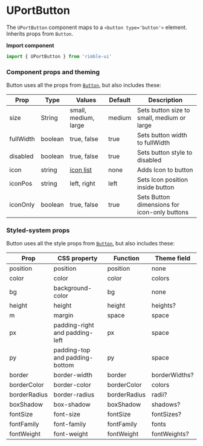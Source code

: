 # UPortButton
The `UPortButton` component maps to a `<button type='button'>` element. Inherits props from `Button`.

**Import component**
```jsx
import { UPortButton } from 'rimble-ui'
```
<!-- STORY -->
### Component props and theming

Button uses all the props from [`Button`](https://consensys.github.io/rimble-ui/?path=/story/button--documentation), but also includes these:

| Prop      | Type    | Values                                                           | Default | Description                                                                                                     |
| --------- | ------- | ---------------------------------------------------------------- | ------- | --------------------------------------------------------------------------------------------------------------- |
| size      | String  | small, medium, large                                             | medium  | Sets button size to small, medium or large                                                                      |
| fullWidth | boolean | true, false                                                      | true    | Sets button width to fullWidth                                                                                  |
| disabled  | boolean | true, false                                                      | true    | Sets button style to disabled |
| icon      | string  | [icon list](https://github.com/jxnblk/rmdi/blob/master/ICONS.md) | none    | Adds Icon to button                                                                                             |
| iconPos   | string  | left, right                                                      | left    | Sets Icon position inside button                                                                                |
| iconOnly  | boolean | true, false                                                      | true    | Sets Button dimensions for icon-only buttons                                                                    |

### Styled-system props

Button uses all the style props from [`Button`](https://consensys.github.io/rimble-ui/?path=/story/button--documentation), but also includes these:

| Prop         | CSS property                   | Function     | Theme field   |
| ------------ | ------------------------------ | ------------ | ------------- |
| position     | position                       | position     | none          |
| color        | color                          | color        | colors        |
| bg           | background-color               | bg           | none          |
| height       | height                         | height       | heights?      |
| m            | margin                         | space        | space         |
| px           | padding-right and padding-left | px           | space        |
| py           | padding-top and padding-bottom | py           | space         |
| border       | border-width                   | border       | borderWidths? |
| borderColor  | border-color                   | borderColor  | colors        |
| borderRadius | border-radius                  | borderRadius | radii?        |
| boxShadow    | box-shadow                     | boxShadow    | shadows?      |
| fontSize     | font-size                      | fontSize     | fontSizes?    |
| fontFamily   | font-family                    | fontFamily   | fonts         |
| fontWeight   | font-weight                    | fontWeight   | fontWeights?  |

<!-- component example here -->
